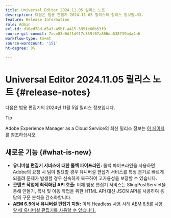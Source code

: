 ```yaml
---
title: Universal Editor 2024.11.05 릴리스 노트
description: 다음은 범용 편집기 2024.11.05 릴리스의 릴리스 정보입니다.
feature: Release Information
role: Admin
exl-id: d16ed78d-d5a3-45bf-a415-5951e60b53f9
source-git-commit: 7ace83e0df1d917c359f07a806da638739b4a4a6
workflow-type: tm+mt
source-wordcount: '151'
ht-degree: 0%

---
```



# Universal Editor 2024.11.05 릴리스 노트 {#release-notes}

다음은 범용 편집기의 2024년 11월 5일 릴리스 정보입니다.

>[!TIP]
>
>Adobe Experience Manager as a Cloud Service의 최신 릴리스 정보는 [이 페이지](/help/release-notes/release-notes-cloud/release-notes-current.md)를 참조하십시오.

## 새로운 기능 {#what-is-new}

* **유니버설 편집기 서비스에 대한 롤백 파이프라인:** 롤백 파이프라인을 사용하면 Adobe의 요청 시 팀이 필요할 경우 유니버설 편집기 서비스를 특정 분기로 빠르게 되돌려 문제가 발생할 경우 신속하게 복구하여 고가용성을 보장할 수 있습니다.
* **콘텐츠 작업에 최적화된 API 호출:** 이제 범용 편집기 서비스는 SlingPostServlet을 통해 만들기, 복사 및 이동 작업을 위한 HTML API 대신 JSON API를 사용하여 응답의 구문 분석을 간소화합니다.
* **AEM 6.5에서 유니버설 편집기 지원:** 이제 Headless 사용 사례 [AEM 6.5를 사용할 때 유니버설 편집기를 사용할 수 있습니다.](https://experienceleague.adobe.com/en/docs/experience-manager-65/content/implementing/developing/headless/universal-editor/introduction)
